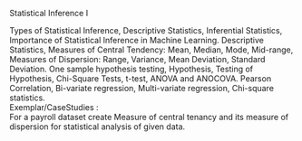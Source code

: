 Statistical Inference I


Types of Statistical Inference, Descriptive Statistics, Inferential Statistics, Importance of Statistical
Inference in Machine Learning. Descriptive Statistics, Measures of Central Tendency: Mean, Median,
Mode, Mid-range, Measures of Dispersion: Range, Variance, Mean Deviation, Standard Deviation.
One sample hypothesis testing, Hypothesis, Testing of Hypothesis, Chi-Square Tests, t-test, ANOVA
and ANOCOVA. Pearson Correlation, Bi-variate regression, Multi-variate regression, Chi-square
statistics.
<br>Exemplar/CaseStudies :<br>
For a payroll dataset create Measure of central tenancy and its measure of
dispersion for statistical analysis of given data.
